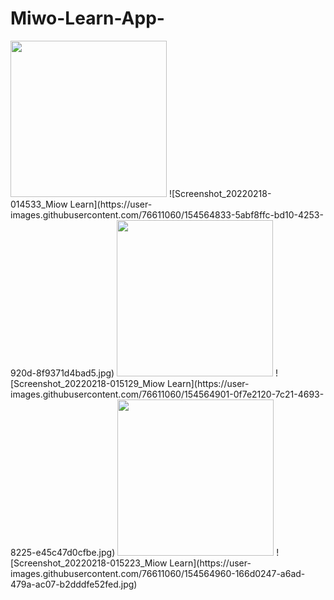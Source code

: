 # Miwo-Learn-App-

<img src="https://user-images.githubusercontent.com/76611060/154564833-5abf8ffc-bd10-4253-920d-8f9371d4bad5.jpg" width= 250/>
![Screenshot_20220218-014533_Miow Learn](https://user-images.githubusercontent.com/76611060/154564833-5abf8ffc-bd10-4253-920d-8f9371d4bad5.jpg)

<img src="https://user-images.githubusercontent.com/76611060/154564901-0f7e2120-7c21-4693-8225-e45c47d0cfbe.jpg" width= 250/>
![Screenshot_20220218-015129_Miow Learn](https://user-images.githubusercontent.com/76611060/154564901-0f7e2120-7c21-4693-8225-e45c47d0cfbe.jpg)

<img src="https://user-images.githubusercontent.com/76611060/154564960-166d0247-a6ad-479a-ac07-b2dddfe52fed.jpg" width= 250/>
![Screenshot_20220218-015223_Miow Learn](https://user-images.githubusercontent.com/76611060/154564960-166d0247-a6ad-479a-ac07-b2dddfe52fed.jpg)


